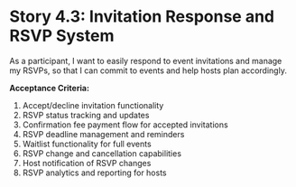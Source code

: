 # Story 4.3: Invitation Response and RSVP System

As a participant,
I want to easily respond to event invitations and manage my RSVPs,
so that I can commit to events and help hosts plan accordingly.

**Acceptance Criteria:**

1. Accept/decline invitation functionality
2. RSVP status tracking and updates
3. Confirmation fee payment flow for accepted invitations
4. RSVP deadline management and reminders
5. Waitlist functionality for full events
6. RSVP change and cancellation capabilities
7. Host notification of RSVP changes
8. RSVP analytics and reporting for hosts
